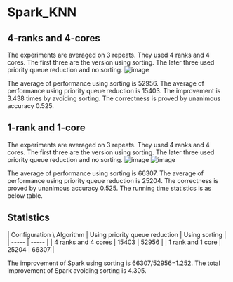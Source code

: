 # Spark_KNN
## 4-ranks and 4-cores
The experiments are averaged on 3 repeats. They used 4 ranks and 4 cores. The first three are the version using sorting. The later three used priority queue reduction and no sorting.
![image](https://github.com/ChengjunXi/Spark_KNN/assets/93487110/ac7f8e98-dfbb-4df5-86b7-e890fb875baf)

The average of performance using sorting is 52956. The average of performance using priority queue reduction is 15403. The improvement is 3.438 times by avoiding sorting. The correctness is proved by unanimous accuracy 0.525.

## 1-rank and 1-core
The experiments are averaged on 3 repeats. They used 4 ranks and 4 cores. The first three are the version using sorting. The later three used priority queue reduction and no sorting.
![image](https://github.com/ChengjunXi/Spark_KNN/assets/93487110/a34a4a74-882b-4d04-b325-7bb27d9c6195)
![image](https://github.com/ChengjunXi/Spark_KNN/assets/93487110/60c43857-816b-45b6-b866-1799fbf239fc)

The average of performance using sorting is 66307. The average of performance using priority queue reduction is 25204. The correctness is proved by unanimous accuracy 0.525. The running time statistics is as below table.

## Statistics

| Configuration \ Algorithm	| Using priority queue reduction | Using sorting |
| ----- | ----- |
| 4 ranks and 4 cores	| 15403	| 52956 |
| 1 rank and 1 core	| 25204	| 66307 |

The improvement of Spark using sorting is 66307/52956=1.252. The total improvement of Spark avoiding sorting is 4.305.



